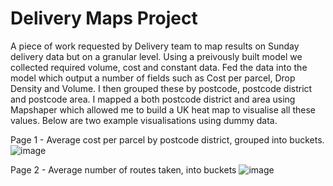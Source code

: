 # Delivery Maps Project
A piece of work requested by Delivery team to map results on Sunday delivery data but on a granular level. Using a preivously built model we collected required volume, cost and constant data. Fed the data into the model which output a number of fields such as Cost per parcel, Drop Density and Volume. I then grouped these by postcode, postcode district and postcode area. I mapped a both postcode district and area using Mapshaper which allowed me to build a UK heat map to visualise all these values. Below are two example visualisations using dummy data.


Page 1 - Average cost per parcel by postcode district, grouped into buckets.
![image](https://github.com/dylanpriceginno/Delivery/assets/85695465/91ff578d-4dac-43ea-9223-9ab00c1a0861)

Page 2 - Average number of routes taken, into buckets
![image](https://github.com/dylanpriceginno/Delivery/assets/85695465/95d79a2e-748c-41f3-9f2d-4c6de2791328)
